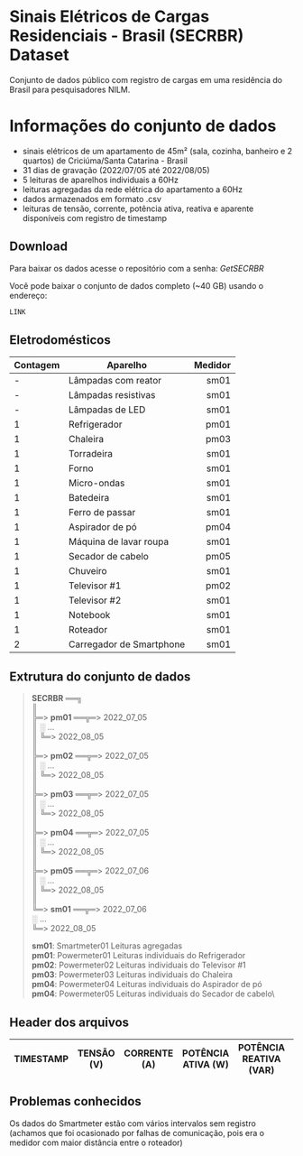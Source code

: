 # Sinais Elétricos de Cargas Residenciais - Brasil (SECRBR) Dataset

Conjunto de dados público com registro de cargas em uma residência do Brasil para pesquisadores NILM.



# Informações do conjunto de dados

- sinais elétricos de um apartamento de 45m² (sala, cozinha, banheiro e 2 quartos) de Criciúma/Santa Catarina - Brasil
- 31 dias de gravação (2022/07/05 até 2022/08/05)
- 5 leituras de aparelhos individuais a 60Hz
- leituras agregadas da rede elétrica do apartamento a 60Hz
- dados armazenados em formato .csv
- leituras de tensão, corrente, potência ativa, reativa e aparente disponíveis com registro de timestamp



## Download

Para baixar os dados acesse o repositório com a senha: *GetSECRBR*

Você pode baixar o conjunto de dados completo (~40 GB) usando o endereço:
```bash
LINK
```



## Eletrodomésticos

| Contagem | Aparelho | Medidor |
|----------|------------------------|------------:|
| - | Lâmpadas com reator | sm01 |
| - | Lâmpadas resistivas | sm01 |
| - | Lâmpadas de LED | sm01 |
| 1 | Refrigerador | pm01 |
| 1 | Chaleira | pm03 |
| 1 | Torradeira | sm01 |
| 1 | Forno | sm01 |
| 1 | Micro-ondas | sm01 |
| 1 | Batedeira | sm01 |
| 1 | Ferro de passar | sm01 |
| 1 | Aspirador de pó | pm04 |
| 1 | Máquina de lavar roupa | sm01 |
| 1 | Secador de cabelo | pm05 |
| 1 | Chuveiro | sm01 |
| 1 | Televisor #1 | pm02 |
| 1 | Televisor #2 | sm01 |
| 1 | Notebook | sm01 |
| 1 | Roteador | sm01 |
| 2 | Carregador de Smartphone | sm01 |



## Extrutura do conjunto de dados

> **SECRBR** ══╗\
>          ║\
>          ╠═> **pm01** ══╦═> 2022_07_05\
>          ║          ░      ...\
>          ║          ╚═> 2022_08_05\
>          ║\
>          ╠═> **pm02** ══╦═> 2022_07_05\
>          ║          ░      ...\
>          ║          ╚═> 2022_08_05\
>          ║\
>          ╠═> **pm03** ══╦═> 2022_07_05\
>          ║          ░      ...\
>          ║          ╚═> 2022_08_05\
>          ║\
>          ╠═> **pm04** ══╦═> 2022_07_05\
>          ║          ░      ...\
>          ║          ╚═> 2022_08_05\
>          ║\
>          ╠═> **pm05** ══╦═> 2022_07_06\
>          ║          ░      ...\
>          ║          ╚═> 2022_08_05\
>          ║\
>          ╚═> **sm01** ══╦═> 2022_07_06\
>                     ░      ...\
>                     ╚═> 2022_08_05
>
>			
> **sm01**: Smartmeter01 Leituras agregadas\
> **pm01**: Powermeter01 Leituras individuais do Refrigerador\
> **pm02**: Powermeter02 Leituras individuais do Televisor #1\
> **pm03**: Powermeter03 Leituras individuais do Chaleira\
> **pm04**: Powermeter04 Leituras individuais do Aspirador de pó\
> **pm04**: Powermeter05 Leituras individuais do Secador de cabelo\



## Header dos arquivos

|TIMESTAMP|TENSÃO (V)|CORRENTE (A)|POTÊNCIA ATIVA (W)|POTÊNCIA REATIVA (VAR)|POTÊNCIA APARENTE (VA)|
|-----------|------------|--------------|--------------------|------------------------|------------------------:|
	

## Problemas conhecidos

Os dados do Smartmeter estão com vários intervalos sem registro 
(achamos que foi ocasionado por falhas de comunicação, pois era o medidor com maior distância entre o roteador)


